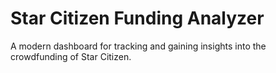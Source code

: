 # Star Citizen Funding Analyzer

A modern dashboard for tracking and gaining insights into the crowdfunding of Star Citizen.

